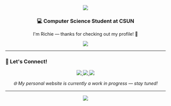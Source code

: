 <!-- 🔴 Animated Header -->
<p align="center">
  <img src="https://capsule-render.vercel.app/api?type=waving&color=0:8B0000,100:B22222,200:DC143C&height=200&section=header&text=Richard%20Phan&fontSize=45&fontColor=ffffff&fontAlignY=35&width=100%"/>
</p>

<h3 align="center">💻 Computer Science Student at CSUN</h3>

<p align="center">
  I'm Richie — thanks for checking out my profile! 👋
</p>

<p align="center">
  <img src="https://skillicons.dev/icons?i=java,python,cpp,linux" />
</p>

---

### 🔗 Let's Connect!
<p align="center">
  <a href="https://www.linkedin.com/in/king-richard-phan">
    <img src="https://img.shields.io/badge/LinkedIn-0077B5?style=for-the-badge&logo=linkedin&logoColor=white" />
  </a>
  <a href="mailto:richard.phan626@gmail.com">
    <img src="https://img.shields.io/badge/Email-00BFFF?style=for-the-badge&logo=gmail&logoColor=white" />
  </a>
  <a href="https://www.youtube.com/watch?v=_77ouG147UM">
    <img src="https://img.shields.io/badge/Website-DC143C?style=for-the-badge&logo=firefox&logoColor=white" />
  </a>
</p>

<p align="center">
  <em>🌐 My personal website is currently a work in progress — stay tuned!</em>
</p>

---

<!-- 🔴 Centered Footer -->
<p align="center">
  <img src="https://capsule-render.vercel.app/api?type=waving&color=0:B22222,100:8B0000,200:4B0000&height=100&section=footer&width=100%"/>
</p>
